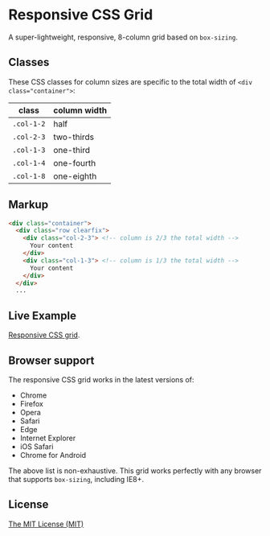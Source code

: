 # Responsive CSS Grid

A super-lightweight, responsive, 8-column grid based on `box-sizing`.


## Classes

These CSS classes for column sizes are specific to the total width of `<div class="container">`:

| class | column width |
|---|---|
| `.col-1-2` | half |
| `.col-2-3` | two-thirds |
| `.col-1-3` | one-third |
| `.col-1-4` | one-fourth |
| `.col-1-8` | one-eighth |


## Markup

```html
<div class="container">
  <div class="row clearfix">
    <div class="col-2-3"> <!-- column is 2/3 the total width -->
      Your content
    </div>
    <div class="col-1-3"> <!-- column is 1/3 the total width -->
      Your content
    </div>
  </div>
  ...
```


## Live Example

[Responsive CSS grid](http://codepen.io/AllThingsSmitty/full/YqEbPB).


## Browser support

The responsive CSS grid works in the latest versions of:

* Chrome
* Firefox
* Opera
* Safari
* Edge
* Internet Explorer
* iOS Safari
* Chrome for Android

The above list is non-exhaustive. This grid works perfectly with any browser that supports `box-sizing`, including IE8+.


## License

[The MIT License (MIT)](https://github.com/AllThingsSmitty/responsive-css-grid/blob/master/LICENSE)